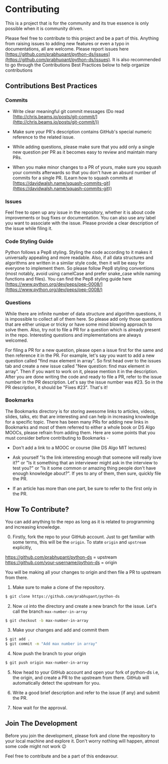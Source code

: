 # Contributing

This is a project that is for the community and its true essence is only possible when it is community driven.

Please feel free to contribute to this project and be a part of this. Anything from raising issues to adding new features or even a typo in documentations, all are welcome. Please report issues here [https://github.com/prabhupant/python-ds/issues](https://github.com/prabhupant/python-ds/issues). It is also recommended to go through the Contributions Best Practices below to help organize contributions

## Contributions Best Practices

### Commits

* Write clear meaningful git commit messages (Do read [http://chris.beams.io/posts/git-commit/](http://chris.beams.io/posts/git-commit/))

* Make sure your PR's description contains GitHub's special numeric reference to the related issue.

* While adding questions, please make sure that you add only a single new question per PR as it becomes easy to review and maintain many PRs.

* When you make minor changes to a PR of yours, make sure you squash your commits afterwards so that you don't have an absurd number of commits for a single PR. (Learn how to squash commits at [https://davidwalsh.name/squash-commits-git](https://davidwalsh.name/squash-commits-git))

### Issues

Feel free to open up any issue in the repository, whether it is about code improvements or bug fixes or documentation. You can also use any label you want to associate with the issue. Please provide a clear description of the issue while filing it.

### Code Styling Guide

Python follows a Pep8 styling. Styling the code according to it makes it universally appealing and more readable. Also, if all data structures and algorithms are written in a similar style code, then it will be easy for everyone to implement them. So please follow Pep8 styling conventions (most notably, avoid using camelCase and prefer snake_case while naming functions and files). You can find the Pep8 styling guide here [https://www.python.org/dev/peps/pep-0008/](https://www.python.org/dev/peps/pep-0008/)

### Questions

While there are infinite number of data structure and algorithm questions, it is impossible to collect all of them here. So please add only those questions that are either unique or tricky or have some mind blowing approach to solve them. Also, try not to file a PR for a question which is already present in the repo. Interesting questions and implementations are always welcomed.

For filing a PR for a new question, please open a issue first for the same and then reference it in the PR. For example, let's say you want to add a new question called "find max element in array". So first head over to the issues tab and create a new issue called "New question: find max element in array". Then if you want to work on it, please mention it in the description. After you are done writing the code and ready to file a PR, refer to the issue number in the PR description. Let's say the issue number was #23. So in the PR description, it should be "Fixes #23". That's it!

### Bookmarks

The Bookmarks directory is for storing awesome links to articles, videos, slides, talks, etc that are interesting and can help in increasing knowledge for a specific topic. There has been many PRs for adding new links in Bookmarks and most of them referred to either a whole book or DS Algo MOOCs, please refrain from adding them. Here are some points that you must consider before contributing to Bookmarks -

* Don't add a link to a MOOC or course (like DS Algo MIT lectures)

* Ask yourself "Is the link interesting enough that someone will really love it?" or "Is it something that an interviewer might ask in the interview to test you?" or "Is it some common or amazing thing people don't have enough knowledge about?". If yes to any of them, then sure, quickly file the PR.

* If an article has more than one part, be sure to refer to the first only in the PR.

## How To Contribute?

You can add anything to the repo as long as it is related to programming and increasing knowledge.

0. Firstly, fork the repo to your GitHub account. Just to get familiar with some terms, this will be the `origin`. To state `origin` and `upstream` explicitly,

https://github.com/prabhupant/python-ds = upstream
https://github.com/your-username/python-ds = origin

You will be making all your changes to origin and then file a PR to upstream from there.

1. Make sure to make a clone of the repository.

```bash
$ git clone https://github.com/prabhupant/python-ds
```

2. Now `cd` into the directory and create a new branch for the issue. Let's call the branch `max-number-in-array`

```bash
$ git checkout -b max-number-in-array
```

3. Make your changes and add and commit them

```bash
$ git add .
$ git commit -m "Add max number in array"
```

4. Now push the branch to your origin

```bash
$ git push origin max-number-in-array
```

5. Now head to your GitHub account and open your fork of python-ds i.e, the origin, and create a PR to the upstream from there. GitHub will automatically detect the upstream for you.

6. Write a good brief description and refer to the issue (if any) and submit the PR.

7. Now wait for the approval.

## Join The Development

Before you join the development, please fork and clone the repository to your local machine and explore it. Don't worry nothing will happen, atmost some code might not work :wink:

Feel free to contribute and be a part of this endeavour.



